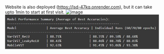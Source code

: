 Website is also deployed (https://lsd-47kq.onrender.com), but it can take upto 1min to start at first visit.
![image](https://github.com/user-attachments/assets/5a892354-b8c3-469f-9420-7efa2faa9a07)
![image](modelCompare.jpg)
